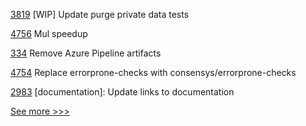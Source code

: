 
[3819](https://github.com/hyperledger/fabric/pull/3819) [WIP] Update purge private data tests

[4756](https://github.com/hyperledger/besu/pull/4756) Mul speedup

[334](https://github.com/hyperledger/fabric-ca/pull/334) Remove Azure Pipeline artifacts

[4754](https://github.com/hyperledger/besu/pull/4754) Replace errorprone-checks with consensys/errorprone-checks

[2983](https://github.com/hyperledger/iroha/pull/2983) [documentation]: Update links to documentation


[See more >>>](https://start-here.hyperledger.org/pull-requests)

